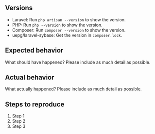 ## Versions

  * Laravel: Run `php artisan --version` to show the version.
  * PHP: Run `php --version` to show the version.
  * Composer: Run `composer --version` to show the version.
  * uepg/laravel-sybase: Get the version in `composer.lock`.

## Expected behavior

What should have happened? Please include as much detail as possible.

## Actual behavior

What actually happened? Please include as much detail as possible.

## Steps to reproduce

1. Step 1
1. Step 2
1. Step 3
